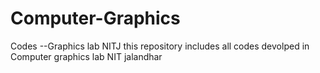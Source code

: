 # Computer-Graphics
Codes --Graphics lab NITJ
   this repository includes all  codes devolped in Computer graphics lab NIT jalandhar 
